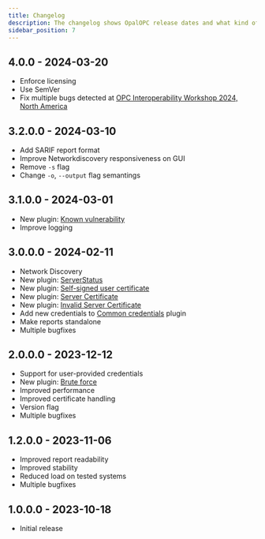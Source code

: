 ```yaml
---
title: Changelog
description: The changelog shows OpalOPC release dates and what kind of changes were included in each release.
sidebar_position: 7
---
```


## 4.0.0 - 2024-03-20

* Enforce licensing
* Use SemVer
* Fix multiple bugs detected at [OPC Interoperability Workshop 2024, North America](https://opcfoundation.org/event-detail/opc-interoperability-workshop-2024-north-america/)

## 3.2.0.0 - 2024-03-10

* Add SARIF report format
* Improve Networkdiscovery responsiveness on GUI
* Remove `-s` flag
* Change `-o`, `--output` flag semantings

## 3.1.0.0 - 2024-03-01

* New plugin: [Known vulnerability](./plugins/known-vulnerability.md)
* Improve logging

## 3.0.0.0 - 2024-02-11

* Network Discovery
* New plugin: [ServerStatus](./plugins/serverstatus.md)
* New plugin: [Self-signed user certificate](./plugins/self-signed-user-certificate.md)
* New plugin: [Server Certificate](./plugins/server-certificate.md)
* New plugin: [Invalid Server Certificate](./plugins/invalid-server-certificate.md)
* Add new credentials to [Common credentials](./plugins/common-credentials.md) plugin
* Make reports standalone
* Multiple bugfixes

## 2.0.0.0 - 2023-12-12

* Support for user-provided credentials
* New plugin: [Brute force](./plugins/brute-force.md)
* Improved performance
* Improved certificate handling
* Version flag
* Multiple bugfixes

## 1.2.0.0 - 2023-11-06

* Improved report readability
* Improved stability
* Reduced load on tested systems
* Multiple bugfixes

## 1.0.0.0 - 2023-10-18

* Initial release
